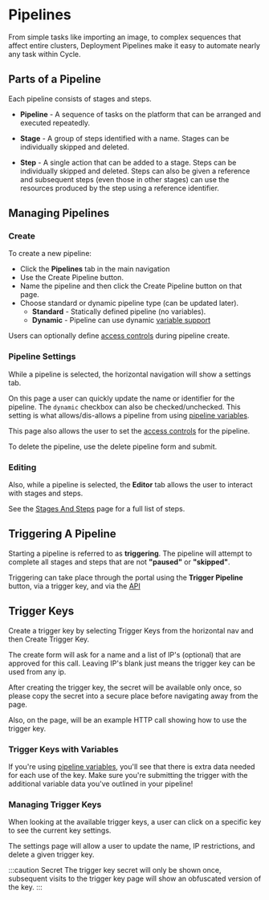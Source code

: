 # Pipelines

From simple tasks like importing an image, to complex sequences that affect entire clusters, Deployment Pipelines make it easy to automate nearly any task within Cycle.

## Parts of a Pipeline
Each pipeline consists of stages and steps. 

* **Pipeline** - A sequence of tasks on the platform that can be arranged and executed repeatedly.

* **Stage** - A group of steps identified with a name. Stages can be individually skipped and deleted.

* **Step** - A single action that can be added to a stage. Steps can be individually skipped and deleted. Steps can also be given a reference and subsequent steps (even those in other stages) can use the resources produced by the step using a reference identifier.

## Managing Pipelines

### Create

To create a new pipeline:
* Click the **Pipelines** tab in the main navigation 
* Use the Create Pipeline button. 
* Name the pipeline and then click the Create Pipeline button on that page. 
* Choose standard or dynamic pipeline type (can be updated later).
    * **Standard** - Statically defined pipeline (no variables).
    * **Dynamic** - Pipeline can use dynamic [variable support](/reference/pipelines/variables/)

Users can optionally define [access controls](/reference/hubs/access-controls) during pipeline create. 

### Pipeline Settings
While a pipeline is selected, the horizontal navigation will show a settings tab.  

On this page a user can quickly update the name or identifier for the pipeline.  The `dynamic` checkbox can also be checked/unchecked.  This setting is what allows/dis-allows a pipeline from using [pipeline variables](/reference/pipelines/variables/). 

This page also allows the user to set the [access controls](/reference/hubs/access-controls) for the pipeline. 

To delete the pipeline, use the delete pipeline form and submit. 

### Editing
Also, while a pipeline is selected, the **Editor** tab allows the user to interact with stages and steps.

See the [Stages And Steps](/reference/pipelines/stages-and-steps) page for a full list of steps.


## Triggering A Pipeline
Starting a pipeline is referred to as **triggering**.  The pipeline will attempt to complete all stages and steps that are not **"paused"** or **"skipped"**.  

Triggering can take place through the portal using the **Trigger Pipeline** button, via a trigger key, and via the [API](https://api.docs.cycle.io/tag/Pipelines#operation/createPipelineJob)


## Trigger Keys
Create a trigger key by selecting Trigger Keys from the 
horizontal nav and then Create Trigger Key.

The create form will ask for a name and a list of IP's (optional) that are approved for this call. Leaving IP's blank just means the trigger key can be used from any ip.

After creating the trigger key, the secret will be available only once, so please copy the secret into a secure place before navigating away from the page.

Also, on the page, will be an example HTTP call showing how to use the trigger key. 

### Trigger Keys with Variables
If you're using [pipeline variables](/reference/pipelines/variables/), you'll see that there is extra data needed for each use of the key.  Make sure you're submitting the trigger with the additional variable data you've outlined in your pipeline!

### Managing Trigger Keys
When looking at the available trigger keys, a user can click on a specific key to see the current key settings.  

The settings page will allow a user to update the name, IP restrictions, and delete a given trigger key.  

:::caution Secret
The trigger key secret will only be shown once, subsequent visits to the trigger key page will show an obfuscated version of the key.
:::



